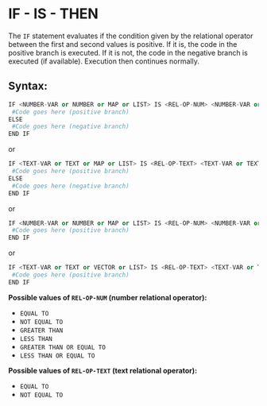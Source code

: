 # IF - IS - THEN

The `IF` statement evaluates if the condition given by the relational operator between the first and second values is positive. If it is, the code in the positive branch is executed. If it is not, the code in the negative branch is executed \(if available\). Execution then continues normally.

## Syntax:

```python
IF <NUMBER-VAR or NUMBER or MAP or LIST> IS <REL-OP-NUM> <NUMBER-VAR or NUMBER or MAP or LIST> THEN
 #Code goes here (positive branch)
ELSE
 #Code goes here (negative branch)
END IF
```

or

```python
IF <TEXT-VAR or TEXT or MAP or LIST> IS <REL-OP-TEXT> <TEXT-VAR or TEXT or MAP or LIST> THEN
 #Code goes here (positive branch)
ELSE
 #Code goes here (negative branch)
END IF
```

or

```python
IF <NUMBER-VAR or NUMBER or MAP or LIST> IS <REL-OP-NUM> <NUMBER-VAR or NUMBER or MAP or LIST> THEN
 #Code goes here (positive branch)
END IF
```

or

```python
IF <TEXT-VAR or TEXT or VECTOR or LIST> IS <REL-OP-TEXT> <TEXT-VAR or TEXT or VECTOR or LIST> THEN
 #Code goes here (positive branch)
END IF
```

**Possible values of `REL-OP-NUM` \(number relational operator\):**

* `EQUAL TO`
* `NOT EQUAL TO`
* `GREATER THAN`
* `LESS THAN`
* `GREATER THAN OR EQUAL TO`
* `LESS THAN OR EQUAL TO`

**Possible values of `REL-OP-TEXT` \(text relational operator\):**

* `EQUAL TO`
* `NOT EQUAL TO`

